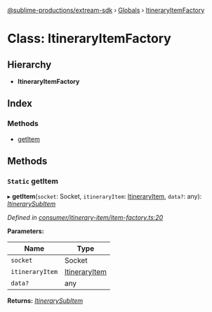 [@sublime-productions/extream-sdk](../README.md) › [Globals](../globals.md) › [ItineraryItemFactory](itineraryitemfactory.md)

# Class: ItineraryItemFactory

## Hierarchy

* **ItineraryItemFactory**

## Index

### Methods

* [getItem](itineraryitemfactory.md#static-getitem)

## Methods

### `Static` getItem

▸ **getItem**(`socket`: Socket, `itineraryItem`: [ItineraryItem](itineraryitem.md), `data?`: any): *[ItinerarySubItem](../globals.md#itinerarysubitem)*

*Defined in [consumer/itinerary-item/item-factory.ts:20](https://github.com/Extream-SaaS/ex-sdk/blob/83ee764/src/consumer/itinerary-item/item-factory.ts#L20)*

**Parameters:**

Name | Type |
------ | ------ |
`socket` | Socket |
`itineraryItem` | [ItineraryItem](itineraryitem.md) |
`data?` | any |

**Returns:** *[ItinerarySubItem](../globals.md#itinerarysubitem)*
